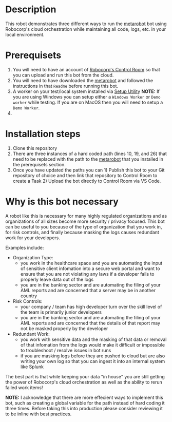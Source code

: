 # Description

This robot demonstrates three different ways to run the [metarobot](https://github.com/vjmp/metarobot/tree/trunk) bot using Robocorp's cloud orchestration while maintaining all code, logs, etc. in your local environment.

# Prerequisets

1. You will need to have an account of [Robocorp's Control Room](https://cloud.robocorp.com) so that you can upload and run this bot from the cloud.
1. You will need to have downloaded the [metarobot](https://github.com/vjmp/metarobot/tree/trunk) and followed the instructions in that `Readme` before running this bot.
1. A worker on your test/local system installed via [Setup Utility](https://robocorp.com/docs/control-room/setup-utility)
   **NOTE:** If you are using Windows you can setup either a `Windows Worker` or `Demo worker` while testing. If you are on MacOS then you will need to setup a `Demo Worker`.
1.

# Installation steps

1. Clone this repository
1. There are three instances of a hard coded path (lines 10, 19, and 26) that need to be replaced with the path to the [metarobot](https://github.com/vjmp/metarobot/tree/trunk) that you installed in the prerequisets section.
1. Once you have updated the paths you can 1) Publish this bot to your Git repository of choice and then link that repository to Control Room to create a Task 2) Upload the bot directly to Control Room via VS Code.

# Why is this bot necessary

A robot like this is necessary for many highly regulated organizations and as organizations of all sizes become more security / privacy focused. This bot can be useful to you because of the type of organization that you work in, for risk controls, and finally because masking the logs causes redundant work for your developers.

Examples include:

- Organization Type:
  - you work in the healthcare space and you are automating the input of sensitive client infomation into a secure web portal and want to ensure that you are not violating any laws if a developer fails to properly leave data out of the logs
  - you are in the banking sector and are automating the filing of your AML reports and are concerned that a server may be in another country
- Risk Controls:
  - your company / team has high developer turn over the skill level of the team is primarily junior developers
  - you are in the banking sector and are automating the filing of your AML reports and are concerned that the details of that report may not be masked properly by the developer
- Redundant Work:
  - you work with sensitive data and the masking of that data or removal of that infomation from the logs would make it difficult or impossible to troubleshoot / resolve issues in bot runs
  - if you are masking logs before they are pushed to cloud but are also writing your own log so that you can ingest it into an internal system like Splunk

The best part is that while keeping your data "in house" you are still getting the power of Robocorp's cloud orchestration as well as the ability to rerun failed work items!

**NOTE:** I acknowledge that there are more effecient ways to implement this bot, such as creating a global variable for the path instead of hard coding it three times. Before taking this into production please consider reviewing it to be inline with best practices.

